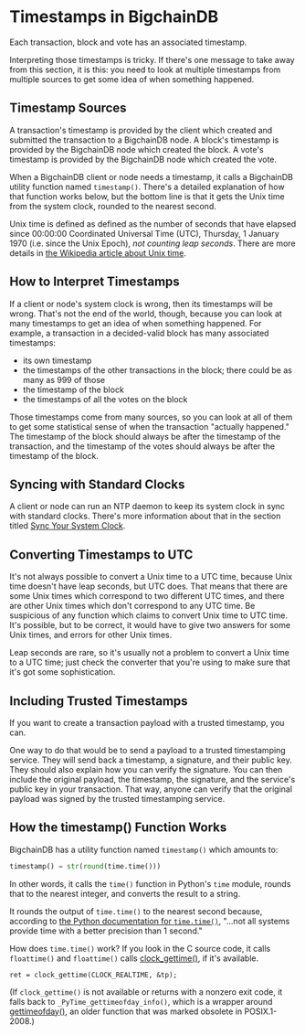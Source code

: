 # Timestamps in BigchainDB

Each transaction, block and vote has an associated timestamp.

Interpreting those timestamps is tricky. If there's one message to take away from this section, it is this: you need to look at multiple timestamps from multiple sources to get some idea of when something happened.


## Timestamp Sources

A transaction's timestamp is provided by the client which created and submitted the transaction to a BigchainDB node. A block's timestamp is provided by the BigchainDB node which created the block. A vote's timestamp is provided by the BigchainDB node which created the vote.

When a BigchainDB client or node needs a timestamp, it calls a BigchainDB utility function named `timestamp()`. There's a detailed explanation of how that function works below, but the bottom line is that it gets the Unix time from the system clock, rounded to the nearest second.

Unix time is defined as defined as the number of seconds that have elapsed since 00:00:00 Coordinated Universal Time (UTC), Thursday, 1 January 1970 (i.e. since the Unix Epoch), _not counting leap seconds_. There are more details in [the Wikipedia article about Unix time](https://en.wikipedia.org/wiki/Unix_time).


## How to Interpret Timestamps

If a client or node's system clock is wrong, then its timestamps will be wrong. That's not the end of the world, though, because you can look at many timestamps to get an idea of when something happened. For example, a transaction in a decided-valid block has many associated timestamps:

* its own timestamp
* the timestamps of the other transactions in the block; there could be as many as 999 of those
* the timestamp of the block
* the timestamps of all the votes on the block

Those timestamps come from many sources, so you can look at all of them to get some statistical sense of when the transaction "actually happened." The timestamp of the block should always be after the timestamp of the transaction, and the timestamp of the votes should always be after the timestamp of the block.


## Syncing with Standard Clocks

A client or node can run an NTP daemon to keep its system clock in sync with standard clocks. There's more information about that in the section titled [Sync Your System Clock](../nodes/setup-run-node.html#sync-your-system-clock).


## Converting Timestamps to UTC

It's not always possible to convert a Unix time to a UTC time, because Unix time doesn't have leap seconds, but UTC does. That means that there are some Unix times which correspond to two different UTC times, and there are other Unix times which don't correspond to any UTC time. Be suspicious of any function which claims to convert Unix time to UTC time. It's possible, but to be correct, it would have to give two answers for some Unix times, and errors for other Unix times.

Leap seconds are rare, so it's usually not a problem to convert a Unix time to a UTC time; just check the converter that you're using to make sure that it's got some sophistication.


## Including Trusted Timestamps

If you want to create a transaction payload with a trusted timestamp, you can.

One way to do that would be to send a payload to a trusted timestamping service. They will send back a timestamp, a signature, and their public key. They should also explain how you can verify the signature. You can then include the original payload, the timestamp, the signature, and the service's public key in your transaction. That way, anyone can verify that the original payload was signed by the trusted timestamping service.


## How the timestamp() Function Works

BigchainDB has a utility function named `timestamp()` which amounts to:
```python
timestamp() = str(round(time.time()))
```

In other words, it calls the `time()` function in Python's `time` module, rounds that to the nearest integer, and converts the result to a string.

It rounds the output of `time.time()` to the nearest second because, according to [the Python documentation for `time.time()`](https://docs.python.org/3.4/library/time.html#time.time), "...not all systems provide time with a better precision than 1 second."

How does `time.time()` work? If you look in the C source code, it calls `floattime()` and `floattime()` calls [clock_gettime()](https://www.cs.rutgers.edu/~pxk/416/notes/c-tutorials/gettime.html), if it's available.
```text
ret = clock_gettime(CLOCK_REALTIME, &tp);
```

(If `clock_gettime()` is not available or returns with a nonzero exit code, it falls back to `_PyTime_gettimeofday_info()`, which is a wrapper around [gettimeofday()](http://man7.org/linux/man-pages/man2/gettimeofday.2.html), an older function that was marked obsolete in POSIX.1-2008.)
